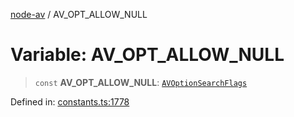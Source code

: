 [node-av](../globals.md) / AV\_OPT\_ALLOW\_NULL

# Variable: AV\_OPT\_ALLOW\_NULL

> `const` **AV\_OPT\_ALLOW\_NULL**: [`AVOptionSearchFlags`](../type-aliases/AVOptionSearchFlags.md)

Defined in: [constants.ts:1778](https://github.com/seydx/av/blob/f8631fc881b394300b1479f511d55cf1c370a87f/src/constants/constants.ts#L1778)
